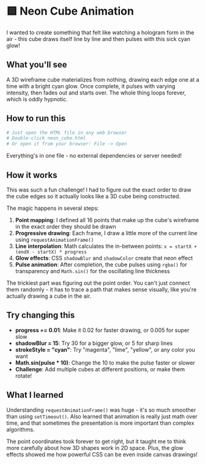 # 🟨 Neon Cube Animation

I wanted to create something that felt like watching a hologram form in the air - this cube draws itself line by line and then pulses with this sick cyan glow!

## What you'll see
A 3D wireframe cube materializes from nothing, drawing each edge one at a time with a bright cyan glow. Once complete, it pulses with varying intensity, then fades out and starts over. The whole thing loops forever, which is oddly hypnotic.

## How to run this
```bash
# Just open the HTML file in any web browser
# Double-click neon_cube.html
# Or open it from your browser: File -> Open
```

Everything's in one file - no external dependencies or server needed!

## How it works
This was such a fun challenge! I had to figure out the exact order to draw the cube edges so it actually looks like a 3D cube being constructed.

The magic happens in several steps:
1. **Point mapping**: I defined all 16 points that make up the cube's wireframe in the exact order they should be drawn
2. **Progressive drawing**: Each frame, I draw a little more of the current line using `requestAnimationFrame()` 
3. **Line interpolation**: Math calculates the in-between points: `x = startX + (endX - startX) * progress`
4. **Glow effects**: CSS `shadowBlur` and `shadowColor` create that neon effect
5. **Pulse animation**: After completion, the cube pulses using `rgba()` for transparency and `Math.sin()` for the oscillating line thickness

The trickiest part was figuring out the point order. You can't just connect them randomly - it has to trace a path that makes sense visually, like you're actually drawing a cube in the air.

## Try changing this
- **progress += 0.01**: Make it 0.02 for faster drawing, or 0.005 for super slow
- **shadowBlur = 15**: Try 30 for a bigger glow, or 5 for sharp lines
- **strokeStyle = "cyan"**: Try "magenta", "lime", "yellow", or any color you want
- **Math.sin(pulse * 10)**: Change the 10 to make the pulse faster or slower
- **Challenge**: Add multiple cubes at different positions, or make them rotate!

## What I learned
Understanding `requestAnimationFrame()` was huge - it's so much smoother than using `setTimeout()`. Also learned that animation is really just math over time, and that sometimes the presentation is more important than complex algorithms.

The point coordinates took forever to get right, but it taught me to think more carefully about how 3D shapes work in 2D space. Plus, the glow effects showed me how powerful CSS can be even inside canvas drawings!
